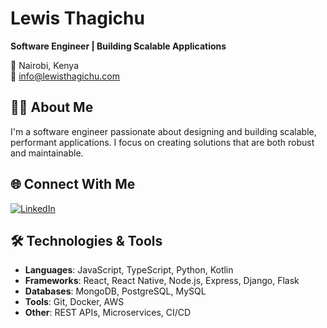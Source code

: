 # Lewis Thagichu

**Software Engineer | Building Scalable Applications**

📍 Nairobi, Kenya  
📧 info@lewisthagichu.com  

## 👨‍💻 About Me

I'm a software engineer passionate about designing and building scalable, performant applications. I focus on creating solutions that are both robust and maintainable.

## 🌐 Connect With Me

<!-- [![Twitter](https://img.shields.io/badge/Twitter-1DA1F2?style=flat&logo=twitter&logoColor=white)](https://twitter.com/thagichucodes) -->
[![LinkedIn](https://img.shields.io/badge/LinkedIn-0077B5?style=flat&logo=linkedin&logoColor=white)](https://www.linkedin.com/in/lewis-thagichu/)

## 🛠️ Technologies & Tools

- **Languages**: JavaScript, TypeScript, Python, Kotlin
- **Frameworks**: React, React Native, Node.js, Express, Django, Flask
- **Databases**: MongoDB, PostgreSQL, MySQL
- **Tools**: Git, Docker, AWS
- **Other**: REST APIs, Microservices, CI/CD

<!-- ## 📈 GitHub Stats -->

<!-- Your stats can go here when ready -->
<!-- <p><img align="center" src="https://github-readme-streak-stats.herokuapp.com/?user=lewisthagichu&" alt="lewisthagichu" /></p> -->

